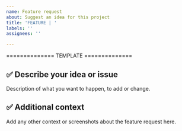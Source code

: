 ```yaml
---
name: Feature request
about: Suggest an idea for this project
title: 'FEATURE | '
labels: ''
assignees: ''

---
```


============== TEMPLATE ============== 


## ✅ Describe your idea or issue
Description of what you want to happen, to add or change.


## ✅ Additional context
Add any other context or screenshots about the feature request here.
